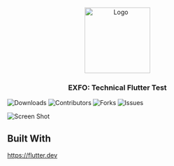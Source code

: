 <br/>
<p align="center">
  <a href="https://github.com/Soulmansch/nasa_workshop">
    <img src="https://telecomdrive.com/wp-content/uploads/2021/07/EXFO-logo-696x217.png" alt="Logo"  height="150">
  </a>

  <h3 align="center">EXFO: Technical Flutter Test</h3>

</p>

![Downloads](https://img.shields.io/github/downloads/Soulmansch/nasa_workshop/total) ![Contributors](https://img.shields.io/github/contributors/Soulmansch/nasa_workshop?color=dark-green) ![Forks](https://img.shields.io/github/forks/Soulmansch/nasa_workshop?style=social) ![Issues](https://img.shields.io/github/issues/Soulmansch/nasa_workshop)

![Screen Shot](https://apod.nasa.gov/apod/image/2109/M16SHO.jpg)

## Built With

<https://flutter.dev>
